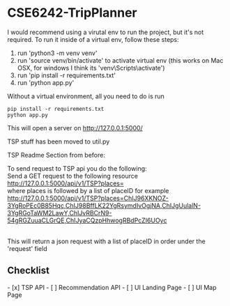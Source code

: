 # CSE6242-TripPlanner
I would recommend using a virutal env to run the project, but it's not required. To run it inside of a virtual env, follow these steps:
1. run 'python3 -m venv venv'
2. run 'source venv/bin/activate' to activate virtual env (this works on Mac OSX, for windows I think its 'venv\Scripts\activate')
3. run 'pip install -r requirements.txt'
4. run 'python app.py'

Without a virtual environment, all you need to do is run 
```
pip install -r requirements.txt
python app.py
```

This will open a server on http://127.0.0.1:5000/<br />

TSP stuff has been moved to util.py

TSP Readme Section from before:

To send request to TSP api you do the following:<br />
Send a GET request to the following resource<br />
http://127.0.0.1:5000/api/v1/TSP?places=<br />
where places is followed by a list of placeID for example<br />
http://127.0.0.1:5000/api/v1/TSP?places=ChIJ96XKNOZ-3YgRoPEc0B85Hqc,ChIJ98BffLK22YgRsymdIvOgjNA,ChIJgUulalN-3YgRGoTaWM2LawY,ChIJvRBCrN9-54gRGZuuaCLGrQE,ChIJyaCQzpHhwogRBdPcZI6UOyc<br /><br />

This will return a json request with a list of placeID in order under the 'request' field<br />

<h2>Checklist</h2>
- [x] TSP API
- [ ] Recommendation API
- [ ] UI Landing Page
- [ ] UI Map Page
